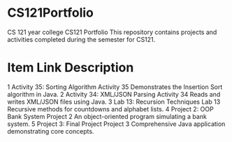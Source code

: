 # CS121Portfolio
CS 121 year college 
CS121 Portfolio
This repository contains projects and activities completed during the semester for CS121.

#	Item	Link	Description
1	Activity 35: Sorting Algorithm	Activity 35	Demonstrates the Insertion Sort algorithm in Java.
2	Activity 34: XML/JSON Parsing	Activity 34	Reads and writes XML/JSON files using Java.
3	Lab 13: Recursion Techniques	Lab 13	Recursive methods for countdowns and alphabet lists.
4	Project 2: OOP Bank System	Project 2	An object-oriented program simulating a bank system.
5	Project 3: Final Project	Project 3	Comprehensive Java application demonstrating core concepts.
